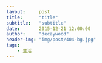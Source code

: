```yaml
---
layout:     post
title:      "title"
subtitle:   "subtitle"
date:       2015-12-21 12:00:00
author:     "decaywood"
header-img: "img/post/404-bg.jpg"
tags:
    - 生活
---
```


